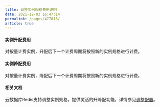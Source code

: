 ```yaml
---
title: 调整实例规格费用说明
date: 2021-12-03 16:47:14
permalink: /pages/477013/
article: true
---
```


#### 实例升配费用

对按量计费实例，升配后下一个计费周期将按照新的实例规格进行计费。

#### 实例降配费用

对按量计费实例，降配后下一个计费周期将按照新的实例规格进行计费。

#### 相关文档

云数据库Redis支持调整实例规格，提供灵活的升降配功能，详情参见[调整配置](./../04.操作指南/01.管理实例/00.变更配置.md)。

